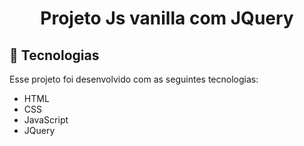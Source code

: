   <h1 align="center">Projeto Js vanilla com JQuery</h1>

## 🚀 Tecnologias

Esse projeto foi desenvolvido com as seguintes tecnologias:

- HTML
- CSS
- JavaScript
- JQuery


